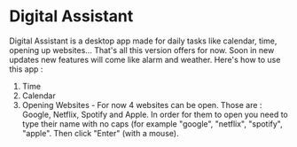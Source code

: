 # Digital Assistant

Digital Assistant is a desktop app made for daily tasks like calendar, time, opening up websites... That's all this version offers for now. Soon in new updates new features will come like alarm and weather. Here's how to use this app :
1. Time
2. Calendar
3. Opening Websites - For now 4 websites can be open. Those are : Google, Netflix, Spotify and Apple. In order for them to open you need to type their name with no caps (for example "google", "netflix", "spotify", "apple". Then click "Enter" (with a mouse).
